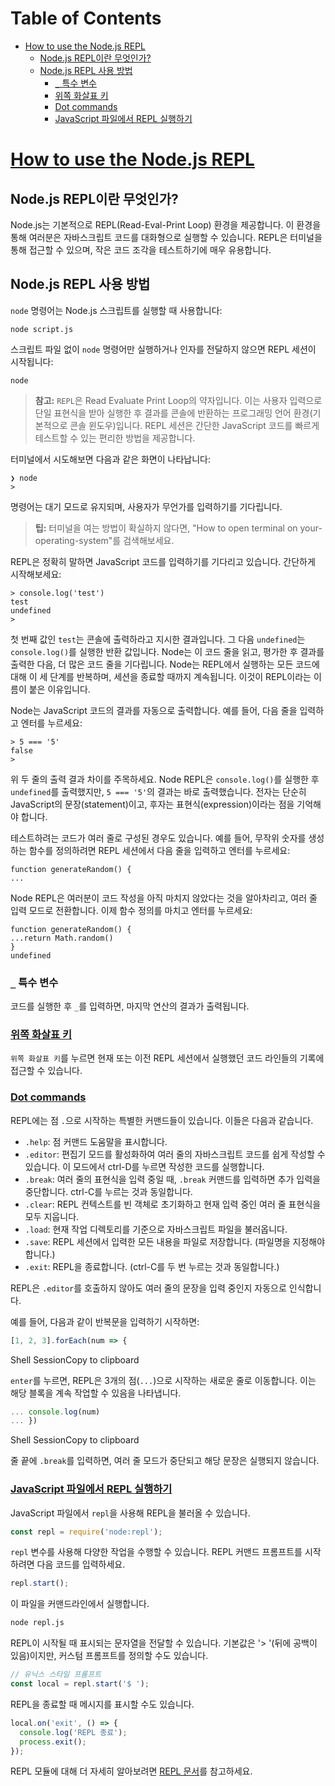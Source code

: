 # Table of Contents

- [How to use the Node.js REPL](#how-to-use-the-nodejs-repl)
  - [Node.js REPL이란 무엇인가?](#nodejs-repl이란-무엇인가)
  - [Node.js REPL 사용 방법](#nodejs-repl-사용-방법)
    - [`_` 특수 변수](#_-특수-변수)
    - [위쪽 화살표 키](#위쪽-화살표-키)
    - [Dot commands](#dot-commands)
    - [JavaScript 파일에서 REPL 실행하기](#javascript-파일에서-repl-실행하기)

# [How to use the Node.js REPL](https://nodejs.org/en/learn/command-line/run-nodejs-scripts-from-the-command-line#how-to-use-the-nodejs-repl)





## Node.js REPL이란 무엇인가?

Node.js는 기본적으로 REPL(Read-Eval-Print Loop) 환경을 제공합니다. 이 환경을 통해 여러분은 자바스크립트 코드를 대화형으로 실행할 수 있습니다. REPL은 터미널을 통해 접근할 수 있으며, 작은 코드 조각을 테스트하기에 매우 유용합니다.


## Node.js REPL 사용 방법

`node` 명령어는 Node.js 스크립트를 실행할 때 사용합니다:

```shell
node script.js
```

스크립트 파일 없이 `node` 명령어만 실행하거나 인자를 전달하지 않으면 REPL 세션이 시작됩니다:

```shell
node
```

> **참고:** `REPL`은 Read Evaluate Print Loop의 약자입니다. 이는 사용자 입력으로 단일 표현식을 받아 실행한 후 결과를 콘솔에 반환하는 프로그래밍 언어 환경(기본적으로 콘솔 윈도우)입니다. REPL 세션은 간단한 JavaScript 코드를 빠르게 테스트할 수 있는 편리한 방법을 제공합니다.

터미널에서 시도해보면 다음과 같은 화면이 나타납니다:

```shell
❯ node
>
```

명령어는 대기 모드로 유지되며, 사용자가 무언가를 입력하기를 기다립니다.

> **팁:** 터미널을 여는 방법이 확실하지 않다면, "How to open terminal on your-operating-system"를 검색해보세요.

REPL은 정확히 말하면 JavaScript 코드를 입력하기를 기다리고 있습니다. 간단하게 시작해보세요:

```shell
> console.log('test')
test
undefined
>
```

첫 번째 값인 `test`는 콘솔에 출력하라고 지시한 결과입니다. 그 다음 `undefined`는 `console.log()`를 실행한 반환 값입니다. Node는 이 코드 줄을 읽고, 평가한 후 결과를 출력한 다음, 더 많은 코드 줄을 기다립니다. Node는 REPL에서 실행하는 모든 코드에 대해 이 세 단계를 반복하며, 세션을 종료할 때까지 계속됩니다. 이것이 REPL이라는 이름이 붙은 이유입니다.

Node는 JavaScript 코드의 결과를 자동으로 출력합니다. 예를 들어, 다음 줄을 입력하고 엔터를 누르세요:

```shell
> 5 === '5'
false
>
```

위 두 줄의 출력 결과 차이를 주목하세요. Node REPL은 `console.log()`를 실행한 후 `undefined`를 출력했지만, `5 === '5'`의 결과는 바로 출력했습니다. 전자는 단순히 JavaScript의 문장(statement)이고, 후자는 표현식(expression)이라는 점을 기억해야 합니다.

테스트하려는 코드가 여러 줄로 구성된 경우도 있습니다. 예를 들어, 무작위 숫자를 생성하는 함수를 정의하려면 REPL 세션에서 다음 줄을 입력하고 엔터를 누르세요:

```shell
function generateRandom() {
...
```

Node REPL은 여러분이 코드 작성을 아직 마치지 않았다는 것을 알아차리고, 여러 줄 입력 모드로 전환합니다. 이제 함수 정의를 마치고 엔터를 누르세요:

```shell
function generateRandom() {
...return Math.random()
}
undefined
```


### `_` 특수 변수

코드를 실행한 후 `_`를 입력하면, 마지막 연산의 결과가 출력됩니다.


### [위쪽 화살표 키](https://nodejs.org/en/learn/command-line/run-nodejs-scripts-from-the-command-line#the-up-arrow-key)

`위쪽 화살표 키`를 누르면 현재 또는 이전 REPL 세션에서 실행했던 코드 라인들의 기록에 접근할 수 있습니다.


### [Dot commands](https://nodejs.org/en/learn/command-line/run-nodejs-scripts-from-the-command-line#dot-commands)

REPL에는 점 `.`으로 시작하는 특별한 커맨드들이 있습니다. 이들은 다음과 같습니다.

-   `.help`: 점 커맨드 도움말을 표시합니다.
-   `.editor`: 편집기 모드를 활성화하여 여러 줄의 자바스크립트 코드를 쉽게 작성할 수 있습니다. 이 모드에서 ctrl-D를 누르면 작성한 코드를 실행합니다.
-   `.break`: 여러 줄의 표현식을 입력 중일 때, `.break` 커맨드를 입력하면 추가 입력을 중단합니다. ctrl-C를 누르는 것과 동일합니다.
-   `.clear`: REPL 컨텍스트를 빈 객체로 초기화하고 현재 입력 중인 여러 줄 표현식을 모두 지웁니다.
-   `.load`: 현재 작업 디렉토리를 기준으로 자바스크립트 파일을 불러옵니다.
-   `.save`: REPL 세션에서 입력한 모든 내용을 파일로 저장합니다. (파일명을 지정해야 합니다.)
-   `.exit`: REPL을 종료합니다. (ctrl-C를 두 번 누르는 것과 동일합니다.)

REPL은 `.editor`를 호출하지 않아도 여러 줄의 문장을 입력 중인지 자동으로 인식합니다.

예를 들어, 다음과 같이 반복문을 입력하기 시작하면:

```javascript
[1, 2, 3].forEach(num => {
```

Shell SessionCopy to clipboard

`enter`를 누르면, REPL은 3개의 점(`...`)으로 시작하는 새로운 줄로 이동합니다. 이는 해당 블록을 계속 작업할 수 있음을 나타냅니다.

```javascript
... console.log(num)
... })
```

Shell SessionCopy to clipboard

줄 끝에 `.break`를 입력하면, 여러 줄 모드가 중단되고 해당 문장은 실행되지 않습니다.


### [JavaScript 파일에서 REPL 실행하기](https://nodejs.org/en/learn/command-line/run-nodejs-scripts-from-the-command-line#run-repl-from-javascript-file)

JavaScript 파일에서 `repl`을 사용해 REPL을 불러올 수 있습니다.

```javascript
const repl = require('node:repl');
```

`repl` 변수를 사용해 다양한 작업을 수행할 수 있습니다. REPL 커맨드 프롬프트를 시작하려면 다음 코드를 입력하세요.

```javascript
repl.start();
```

이 파일을 커맨드라인에서 실행합니다.

```bash
node repl.js
```

REPL이 시작될 때 표시되는 문자열을 전달할 수 있습니다. 기본값은 '> '(뒤에 공백이 있음)이지만, 커스텀 프롬프트를 정의할 수도 있습니다.

```javascript
// 유닉스 스타일 프롬프트
const local = repl.start('$ ');
```

REPL을 종료할 때 메시지를 표시할 수도 있습니다.

```javascript
local.on('exit', () => {
  console.log('REPL 종료');
  process.exit();
});
```

REPL 모듈에 대해 더 자세히 알아보려면 [REPL 문서](https://nodejs.org/api/repl.html)를 참고하세요.


